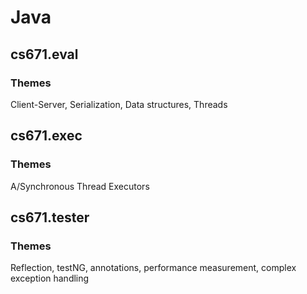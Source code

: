 Java
===

cs671.eval
----------
### Themes
Client-Server, Serialization, Data structures, Threads

cs671.exec
----------
### Themes
A/Synchronous Thread Executors

cs671.tester
------------
### Themes
Reflection, testNG, annotations, performance measurement, complex exception handling